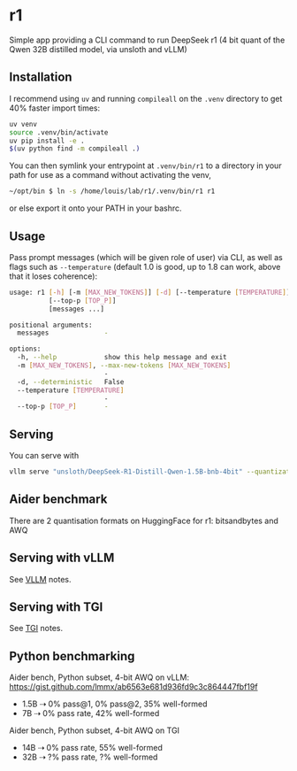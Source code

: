 # r1

Simple app providing a CLI command to run DeepSeek r1 (4 bit quant of the Qwen 32B distilled model,
via unsloth and vLLM)

## Installation

I recommend using `uv` and running `compileall` on the `.venv` directory to get 40% faster import times:

```sh
uv venv
source .venv/bin/activate
uv pip install -e .
$(uv python find -m compileall .)
``` 

You can then symlink your entrypoint at `.venv/bin/r1` to a directory in your path for use as a command without activating the venv,

```sh
~/opt/bin $ ln -s /home/louis/lab/r1/.venv/bin/r1 r1
```

or else export it onto your PATH in your bashrc.

## Usage

Pass prompt messages (which will be given role of user) via CLI, as well as flags such as
`--temperature` (default 1.0 is good, up to 1.8 can work, above that it loses coherence):

```sh
usage: r1 [-h] [-m [MAX_NEW_TOKENS]] [-d] [--temperature [TEMPERATURE]]
          [--top-p [TOP_P]]
          [messages ...]

positional arguments:
  messages              -

options:
  -h, --help            show this help message and exit
  -m [MAX_NEW_TOKENS], --max-new-tokens [MAX_NEW_TOKENS]
                        -
  -d, --deterministic   False
  --temperature [TEMPERATURE]
                        -
  --top-p [TOP_P]       -
```

## Serving

You can serve with

```sh
vllm serve "unsloth/DeepSeek-R1-Distill-Qwen-1.5B-bnb-4bit" --quantization bitsandbytes --load-format bitsandbytes
```

## Aider benchmark

There are 2 quantisation formats on HuggingFace for r1: bitsandbytes and AWQ

## Serving with vLLM

See [VLLM](https://github.com/lmmx/r1-cli/blob/master/VLLM.md) notes.

## Serving with TGI

See [TGI](https://github.com/lmmx/r1-cli/blob/master/VLLM.md) notes.

## Python benchmarking

Aider bench, Python subset, 4-bit AWQ on vLLM: https://gist.github.com/lmmx/ab6563e681d936fd9c3c864447fbf19f

- 1.5B ⇢ 0% pass@1, 0% pass@2, 35% well-formed
- 7B ⇢ 0% pass rate, 42% well-formed

Aider bench, Python subset, 4-bit AWQ on TGI

- 14B ⇢ 0% pass rate, 55% well-formed
- 32B ⇢ ?% pass rate, ?% well-formed
